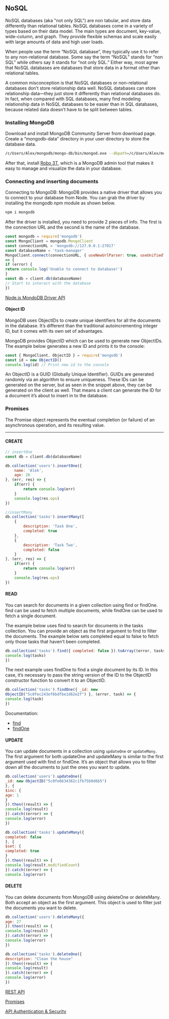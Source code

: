 ## NoSQL
 
NoSQL databases (aka "not only SQL") are non tabular, and store data differently than relational tables. NoSQL databases come in a variety of types based on their data model. The main types are document, key-value, wide-column, and graph. They provide flexible schemas and scale easily with large amounts of data and high user loads.

When people use the term “NoSQL database”, they typically use it to refer to any non-relational database. Some say the term “NoSQL” stands for “non SQL” while others say it stands for “not only SQL.” Either way, most agree that NoSQL databases are databases that store data in a format other than relational tables.

A common misconception is that NoSQL databases or non-relational databases don’t store relationship data well. NoSQL databases can store relationship data—they just store it differently than relational databases do. In fact, when compared with SQL databases, many find modeling relationship data in NoSQL databases to be easier than in SQL databases, because related data doesn’t have to be split between tables.

### Installing MongoDB

Download and install MongoDB Community Server from download page. Create a “mongodb-data” directory in
your user directory to store the database data.

```bash
/c/Users/Alex/mongodb/mongo-db/bin/mongod.exe --dbpath=/c/Users/Alex/mongodb-data
```

After that, install [Robo 3T](https://robomongo.org/), which is a MongoDB admin tool that makes it easy
to manage and visualize the data in your database.

### Connecting and inserting documents

Connecting to MongoDB: MongoDB provides a native driver that allows you to connect to your database from Node.
You can grab the driver by installing the mongodb npm module as shown below.

```bash
npm i mongodb
```

After the driver is installed, you need to provide 2 pieces of info. The first is the connection URL and the
second is the name of the database.

```javascript
const mongodb = require('mongodb')
const MongoClient = mongodb.MongoClient
const connectionURL = 'mongodb://127.0.0.1:27017'
const databaseName = 'task-manager'
MongoClient.connect(connectionURL, { useNewUrlParser: true, useUnifiedTopology: true }, (error, client)
=> {
if (error) {
return console.log('Unable to connect to database!')
}
const db = client.db(databaseName)
// Start to interact with the database
})
```

[Node.js MondoDB Driver API](https://mongodb.github.io/node-mongodb-native/2.0/api/)

#### Object ID

MongoDB uses ObjectIDs to create unique
identifiers for all the documents in the database. It’s different than the traditional autoincrementing
integer ID, but it comes with its own set of advantages.

MongoDB provides ObjectID which can be used to generate new ObjectIDs. The
example below generates a new ID and prints it to the console:

```javascript
const { MongoClient, ObjectID } = require('mongodb')
const id = new ObjectID()
console.log(id) // Print new id to the console
```

An ObjectID is a GUID (Globally Unique Identifier). GUIDs are generated randomly via an
algorithm to ensure uniqueness. These IDs can be generated on the server, but as seen in
the snippet above, they can be generated on the client as well. That means a client can
generate the ID for a document it’s about to insert in to the database.


### Promises

The Promise object represents the eventual completion (or failure) of an asynchronous operation, and its resulting value.

----
#### **CREATE**
```javascript
// insertOne
const db = client.db(databaseName)

db.collection('users').insertOne({
    name: 'Alek',
    age: 26
}, (err, res) => {
    if(err) {
        return console.log(err)
    }
    console.log(res.ops)
})

//insertMany
db.collection('tasks').insertMany([
    {
        description: 'Task One',
        completed: true
    },
    {
        description: 'Task Two',
        completed: false
    }
], (err, res) => {
    if(err) {
        return console.log(err)
    }
    console.log(res.ops)
})
```

#### **READ**

You can search for documents in a given collection using find or findOne. find can be
used to fetch multiple documents, while findOne can be used to fetch a single document.

The example below uses find to search for documents in the tasks collection. You can
provide an object as the first argument to find to filter the documents. The example below
sets completed equal to false to fetch only those tasks that haven’t been completed.

```javascript
db.collection('tasks').find({ completed: false }).toArray((error, tasks) => {
console.log(tasks)
})
```

The next example uses findOne to find a single document by its ID. In this case, it’s
necessary to pass the string version of the ID to the ObjectID constructor function to
convert it to an ObjectID.

```javascript
db.collection('tasks').findOne({ _id: new
ObjectID("5c0fec243ef6bdfbe1d62e2f") }, (error, task) => {
console.log(task)
})
```

Documentation:
* [find](http://mongodb.github.io/node-mongodb-native/3.1/api/Collection.html#find)
* [findOne](http://mongodb.github.io/node-mongodb-native/3.1/api/Collection.html#findOne)


#### UPDATE

You can update documents in a collection using `updateOne` or `updateMany`. The first
argument for both updateOne and updateMany is similar to the first argument used with
find or findOne. It’s an object that allows you to filter down all the documents to just the ones you want to update.
 

```javascript
db.collection('users').updateOne({
_id: new ObjectID("5c0fe6634362c1fb75b9d6b5")
}, {
$inc: {
age: 1
}
}).then((result) => {
console.log(result)
}).catch((error) => {
console.log(error)
})
```

```javascript
db.collection('tasks').updateMany({
completed: false
}, {
$set: {
completed: true
}
}).then((result) => {
console.log(result.modifiedCount)
}).catch((error) => {
console.log(error)
```



#### DELETE

You can delete documents from MongoDB using deleteOne or deleteMany. Both accept
an object as the first argument. This object is used to filter just the documents you want to delete.

```javascript
db.collection('users').deleteMany({
age: 27
}).then((result) => {
console.log(result)
}).catch((error) => {
console.log(error)
})
```

```javascript
db.collection('tasks').deleteOne({
description: "Clean the house"
}).then((result) => {
console.log(result)
}).catch((error) => {
console.log(error)
})
```

[REST API](./rest-api.md)

[Promises](./promises.md)

[API Authentication & Security](./api-security.md)